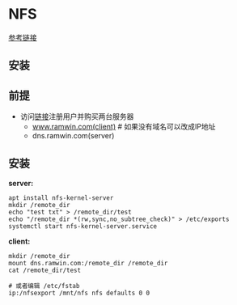 # NFS

[参考链接](https://help.ubuntu.com/lts/serverguide/network-file-system.html)

## 安装
## 前提
* 访问[链接](https://m.do.co/c/4c025e859876)注册用户并购买两台服务器
    * www.ramwin.com(client)    # 如果没有域名可以改成IP地址
    * dns.ramwin.com(server)

## 安装
**server:**  

    apt install nfs-kernel-server  
    mkdir /remote_dir  
    echo "test txt" > /remote_dir/test
    echo "/remote_dir *(rw,sync,no_subtree_check)" > /etc/exports
    systemctl start nfs-kernel-server.service

**client:**

    mkdir /remote_dir
    mount dns.ramwin.com:/remote_dir /remote_dir
    cat /remote_dir/test

    # 或者编辑 /etc/fstab
    ip:/nfsexport /mnt/nfs nfs defaults 0 0
